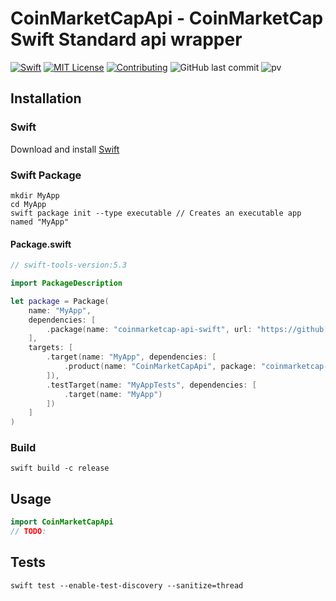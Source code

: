 # CoinMarketCapApi - CoinMarketCap Swift Standard api wrapper
[![Swift](https://img.shields.io/badge/swift-5.3-brightgreen.svg)](https://swift.org/download/#releases) [![MIT License](https://img.shields.io/badge/license-MIT-brightgreen.svg)](https://github.com/anvarios/coingecko-api-swift/blob/master/LICENSE/) [![Contributing](https://img.shields.io/badge/contributing-guide-brightgreen.svg)](https://github.com/anvarios/coingecko-api-swift/blob/master/CONTRIBUTING.md) ![GitHub last commit](https://img.shields.io/github/last-commit/anvarios/coinmarketcap-api-swift) ![pv](https://pageview.vercel.app/?github_user=anvarios)

## Installation
### Swift
Download and install [Swift](https://swift.org/download)

### Swift Package
```shell
mkdir MyApp
cd MyApp
swift package init --type executable // Creates an executable app named "MyApp"
```

#### Package.swift
```swift
// swift-tools-version:5.3

import PackageDescription

let package = Package(
    name: "MyApp",
    dependencies: [
        .package(name: "coinmarketcap-api-swift", url: "https://github.com/anvarios/coinmarketcap-api-swift.git", .branch("master"))
    ],
    targets: [
        .target(name: "MyApp", dependencies: [
            .product(name: "CoinMarketCapApi", package: "coinmarketcap-api-swift"),
        ]),
        .testTarget(name: "MyAppTests", dependencies: [
            .target(name: "MyApp")
        ])
    ]
)
```

### Build
```shell
swift build -c release
```

## Usage
```swift
import CoinMarketCapApi
// TODO:
```

## Tests
```shell
swift test --enable-test-discovery --sanitize=thread
```
